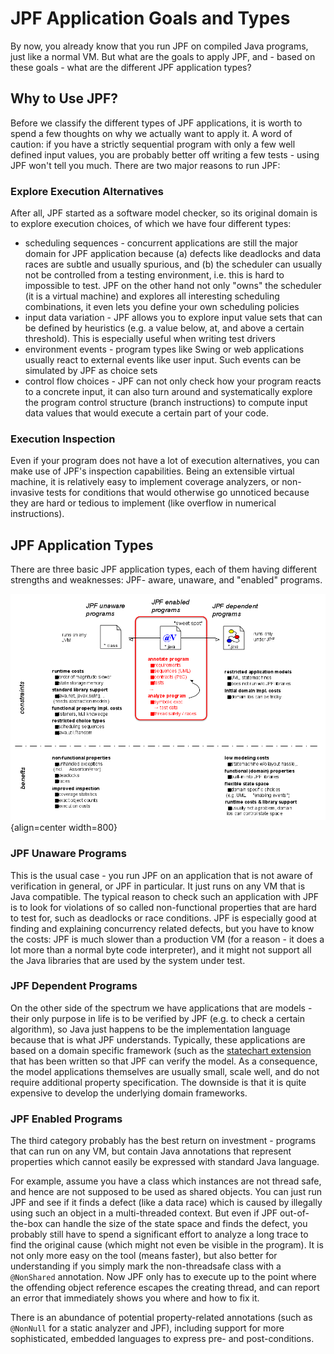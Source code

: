 # JPF Application Goals and Types #

By now, you already know that you run JPF on compiled Java programs, just like a normal VM. But what are the goals to apply JPF, and - based on these goals - what are the different JPF application types?

## Why to Use JPF? ##
Before we classify the different types of JPF applications, it is worth to spend a few thoughts on why we actually want to apply it. A word of caution: if you have a strictly sequential program with only a few well defined input values, you are probably better off writing a few tests - using JPF won't tell you much. There are two major reasons to run JPF:

### Explore Execution Alternatives ###
After all, JPF started as a software model checker, so its original domain is to explore execution choices, of which we have four different types:

  - scheduling sequences - concurrent applications are still the major domain for JPF application because (a) defects like deadlocks and data races are subtle and usually spurious, and (b) the scheduler can usually not be controlled from a testing environment, i.e. this is hard to impossible to test. JPF on the other hand not only "owns" the scheduler (it is a virtual machine) and explores all interesting scheduling combinations, it even lets you define your own scheduling policies
  - input data variation - JPF allows you to explore input value sets that can be defined by heuristics (e.g. a value below, at, and above a certain threshold). This is especially useful when writing test drivers
  - environment events - program types like Swing or web applications usually react to external events like user input. Such events can be simulated by JPF as choice sets
  - control flow choices - JPF can not only check how your program reacts to a concrete input, it can also turn around and systematically explore the program control structure (branch instructions) to compute input data values that would execute a certain part of your code.

### Execution Inspection ###

Even if your program does not have a lot of execution alternatives, you can make use of JPF's inspection capabilities. Being an extensible virtual machine, it is relatively easy to implement coverage analyzers, or non-invasive tests for conditions that would otherwise go unnoticed because they are hard or tedious to implement (like overflow in numerical instructions).

## JPF Application Types ##
There are three basic JPF application types, each of them having different strengths and weaknesses: JPF- aware, unaware, and "enabled" programs.

![Figure: JPF application types](../graphics/png/app-types.png){align=center width=800}

### JPF Unaware Programs ###
This is the usual case - you run JPF on an application that is not aware of verification in general, or JPF in particular. It just runs on any VM that is Java compatible. The typical reason to check such an application with JPF is to look for violations of so called non-functional properties that are hard to test for, such as deadlocks or race conditions. JPF is especially good at finding and explaining concurrency related defects, but you have to know the costs: JPF is much slower than a production VM (for a reason - it does a lot more than a normal byte code interpreter), and it might not support all the Java libraries that are used by the system under test.

### JPF Dependent Programs ###
On the other side of the spectrum we have applications that are models - their only purpose in life is to be verified by JPF (e.g. to check a certain algorithm), so Java just happens to be the implementation language because that is what JPF understands. Typically, these applications are based on a domain specific framework (such as the [statechart extension](../projects/jpf-statechart) that has been written so that JPF can verify the model. As a consequence, the model applications themselves are usually small, scale well, and do not require additional property specification. The downside is that it is quite expensive to develop the underlying domain frameworks.

### JPF Enabled Programs ###
The third category probably has the best return on investment - programs that can run on any VM, but contain Java annotations that represent properties which cannot easily be expressed with standard Java language. 

For example, assume you have a class which instances are not thread safe, and hence are not supposed to be used as shared objects. You can just run JPF and see if it finds a defect (like a data race) which is caused by illegally using such an object in a multi-threaded context. But even if JPF out-of-the-box can handle the size of the state space and finds the defect, you probably still have to spend a significant effort to analyze a long trace to find the original cause (which might not even be visible in the program). It is not only more easy on the tool (means faster), but also better for understanding if you simply mark the non-threadsafe class with a `@NonShared` annotation. Now JPF only has to execute up to the point where the offending object reference escapes the creating thread, and can report an error that immediately shows you where and how to fix it. 

There is an abundance of potential property-related annotations (such as `@NonNull` for a static analyzer and JPF), including support for more sophisticated, embedded languages to express pre- and post-conditions.
